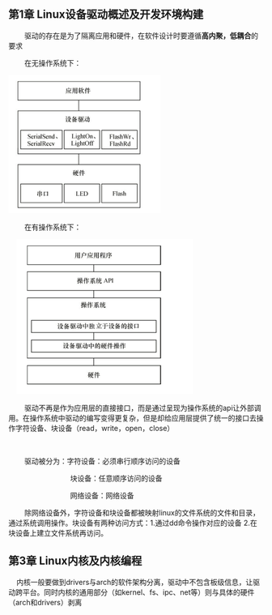 ## 第1章 Linux设备驱动概述及开发环境构建

        驱动的存在是为了隔离应用和硬件，在软件设计时要遵循**高内聚，低耦合**的要求    

        在无操作系统下：

<img src="img/2025-03-27-16-13-17-image.png" title="" alt="" data-align="center">

        在有操作系统下：

    <img src="img/2025-03-27-16-15-37-image.png" title="" alt="" data-align="center">

        驱动不再是作为应用层的直接接口，而是通过呈现为操作系统的api让外部调用。在操作系统中驱动的编写变得更复杂，但是却给应用层提供了统一的接口去操作字符设备、块设备（read，write，open，close）

    

        驱动被分为：字符设备：必须串行顺序访问的设备

                               块设备：任意顺序访问的设备

                               网络设备：网络设备

        除网络设备外，字符设备和块设备都被映射linux的文件系统的文件和目录，通过系统调用操作。块设备有两种访问方式：1.通过dd命令操作对应的设备  2.在块设备上建立文件系统再访问。



## 第3章 Linux内核及内核编程

    内核一般要做到drivers与arch的软件架构分离，驱动中不包含板级信息，让驱动跨平台。同时内核的通用部分（如kernel、fs、ipc、net等）则与具体的硬件（arch和drivers）剥离
